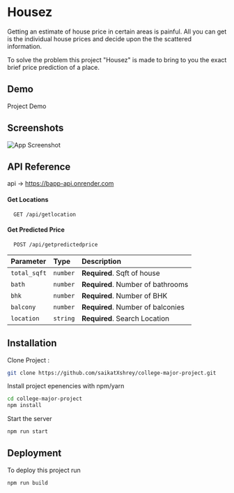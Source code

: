 # Housez

Getting an estimate of house price in certain areas is painful. All you can get is the individual house prices and decide upon the the scattered information.

To solve the problem this project "Housez" is made to bring to you the exact brief price prediction of a place.

## Demo

Project Demo

## Screenshots

![App Screenshot](https://via.placeholder.com/468x300?text=App+Screenshot+Here)

## API Reference

api → https://bapp-api.onrender.com

#### Get Locations

```http
  GET /api/getlocation
```

#### Get Predicted Price

```http
  POST /api/getpredictedprice
```

| Parameter    | Type     | Description                       |
| :----------- | :------- | :-------------------------------- |
| `total_sqft` | `number` | **Required**. Sqft of house       |
| `bath`       | `number` | **Required**. Number of bathrooms |
| `bhk`        | `number` | **Required**. Number of BHK       |
| `balcony`    | `number` | **Required**. Number of balconies |
| `location`   | `string` | **Required**. Search Location     |

## Installation

Clone Project :

```bash
git clone https://github.com/saikatXshrey/college-major-project.git
```

Install project epenencies with npm/yarn

```bash
cd college-major-project
npm install
```

Start the server

```bash
npm run start
```

## Deployment

To deploy this project run

```bash
npm run build
```
